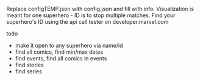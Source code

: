 Replace configTEMP.json with config.json and fill with info. Visualization is meant for one superhero - ID is to stop multiple matches. Find your superhero's ID using the api call tester on developer.marvel.com

todo
- make it open to any superhero via name/id
- find all comics, find min/max dates
- find events, find all comics in events
- find stories
- find series